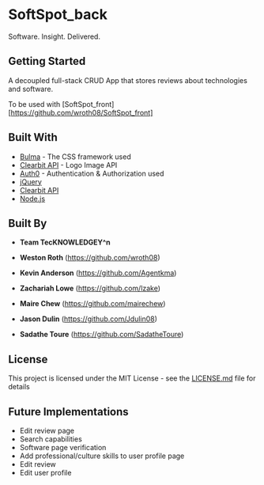 # SoftSpot_back
Software. Insight. Delivered.

## Getting Started
A decoupled full-stack CRUD App that stores reviews about technologies and software.

To be used with [SoftSpot_front][https://github.com/wroth08/SoftSpot_front]

## Built With

* [Bulma](http://bulma.io) - The CSS framework used
* [Clearbit API](https://clearbit.com/docs) - Logo Image API
* [Auth0](https://auth0.com/) - Authentication & Authorization used
* [jQuery](https://jquery.com/)
* [Clearbit API](https://clearbit.com/docs)
* [Node.js](https://nodejs.org/en/)


## Built By
* **Team TecKNOWLEDGEY^n**

* **Weston Roth** (https://github.com/wroth08)
* **Kevin Anderson** (https://github.com/Agentkma)
* **Zachariah Lowe** (https://github.com/lzake)
* **Maire Chew** (https://github.com/mairechew)
* **Jason Dulin** (https://github.com/Jdulin08)
* **Sadathe Toure** (https://github.com/SadatheToure)

## License
This project is licensed under the MIT License - see the [LICENSE.md](LICENSE.md) file for details

## Future Implementations

* Edit review page
* Search capabilities
* Software page verification
* Add professional/culture skills to user profile page
* Edit review
* Edit user profile
